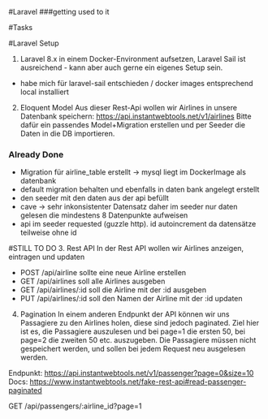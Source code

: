 
#Laravel 
###getting used to it


#Tasks

#Laravel Setup
1.   Laravel 8.x in einem Docker-Environment aufsetzen, Laravel Sail ist ausreichend - kann aber auch gerne ein eigenes Setup sein.
- habe mich für laravel-sail entschieden / docker images entsprechend local installiert


2. Eloquent Model
   Aus dieser Rest-Api wollen wir Airlines in unsere Datenbank speichern: https://api.instantwebtools.net/v1/airlines
   Bitte dafür ein passendes Model+Migration erstellen und per Seeder die Daten in die DB importieren.

### Already Done 
- Migration für airline_table erstellt -> mysql liegt im DockerImage als datenbank
- default migration behalten und ebenfalls in daten bank angelegt erstellt
- den seeder mit den daten aus der api befüllt
- cave -> sehr inkonsistenter Datensatz daher im seeder nur daten gelesen die mindestens 8 Datenpunkte aufweisen
- api im seeder requested (guzzle http). id autoincrement da datensätze teilweise ohne id 



#STILL TO DO
3. Rest API
   In der Rest API wollen wir Airlines anzeigen, eintragen und updaten

- POST /api/airline sollte eine neue Airline erstellen
- GET /api/airlines soll alle Airlines ausgeben
- GET /api/airlines/:id soll die Airline mit der :id ausgeben
- PUT /api/airlines/:id soll den Namen der Airline mit der :id updaten

4. Pagination
   In einem anderen Endpunkt der API können wir uns Passagiere zu den Airlines holen, diese sind jedoch paginated.
   Ziel hier ist es, die Passagiere auszulesen und bei page=1 die ersten 50, bei page=2 die zweiten 50 etc. auszugeben. Die Passagiere müssen nicht gespeichert werden, und sollen bei jedem Request neu ausgelesen werden.

Endpunkt: https://api.instantwebtools.net/v1/passenger?page=0&size=10
Docs: https://www.instantwebtools.net/fake-rest-api#read-passenger-paginated

GET /api/passengers/:airline_id?page=1
